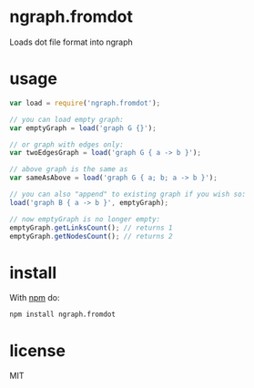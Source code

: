 # ngraph.fromdot

Loads dot file format into ngraph

# usage

``` javascript
var load = require('ngraph.fromdot');

// you can load empty graph:
var emptyGraph = load('graph G {}');

// or graph with edges only:
var twoEdgesGraph = load('graph G { a -> b }');

// above graph is the same as
var sameAsAbove = load('graph G { a; b; a -> b }');

// you can also "append" to existing graph if you wish so:
load('graph B { a -> b }', emptyGraph);

// now emptyGraph is no longer empty:
emptyGraph.getLinksCount(); // returns 1
emptyGraph.getNodesCount(); // returns 2
```

# install

With [npm](https://npmjs.org) do:

```
npm install ngraph.fromdot
```

# license

MIT
